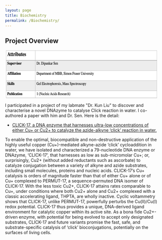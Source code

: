 ```yaml
---
layout: page
title: Biochemistry
permalink: /Biochemistry/
---
```


## Project Overview
 
<img src="/images/Biochemistry1.png" height="160" align="center"/>

I participated in a project of my labmate "Dr. Kun Liu" to discover and characterise a novel DNAzyme to catalyse Click reaction in water. I co-authored a paper with him and Dr. Sen. Here is the detail:

* [CLICK-17, a DNA enzyme that harnesses ultra-low concentrations of either Cu+ or Cu2+ to catalyze the azide-alkyne ‘click’ reaction in water.](https://academic.oup.com/nar/article/48/13/7356/5855639)

To enable the optimal, biocompatible and non-destructive application of the highly useful copper (Cu+)-mediated alkyne-azide ‘click’ cycloaddition in water, we have isolated and characterized a 
79-nucleotide DNA enzyme or DNAzyme, ‘CLICK-17’, that harnesses as low as sub-micromolar Cu+; or, surprisingly, Cu2+ (without added reductants such as ascorbate) to catalyze conjugation between 
a variety of alkyne and azide substrates, including small molecules, proteins and nucleic acids. CLICK-17’s Cu+ catalysis is orders of magnitude faster than that of either Cu+ alone or of Cu+ 
complexed to PERMUT-17, a sequence-permuted DNA isomer of CLICK-17. With the less toxic Cu2+, CLICK-17 attains rates comparable to Cu+, under conditions where both Cu2+ alone and Cu2+ complexed 
with a classic accelerating ligand, THPTA, are wholly inactive. Cyclic voltammetry shows that CLICK-17, unlike PERMUT-17, powerfully perturbs the Cu(II)/Cu(I) redox potential. CLICK-17 thus provides a unique, 
DNA-derived ligand environment for catalytic copper within its active site. As a bona fide Cu2+-driven enzyme, with potential for being evolved to accept only designated substrates, CLICK-17 and 
future variants promise the fast, safe, and substrate-specific catalysis of ‘click’ bioconjugations, potentially on the surfaces of living cells.



